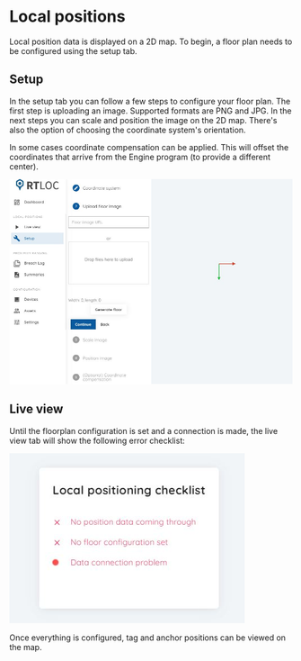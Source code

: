 # Local positions

Local position data is displayed on a 2D map. To begin, a floor plan needs to be configured using the setup tab.

## Setup

In the setup tab you can follow a few steps to configure your floor plan. The first step is uploading an image. Supported formats are PNG and JPG. In the next steps you can scale and position the image on the 2D map. There's also the option of choosing the coordinate system's orientation. 

In some cases coordinate compensation can be applied. This will offset the coordinates that arrive from the Engine program (to provide a different center).

![Floorplan setup](./img/floor_setup.jpg)

## Live view

Until the floorplan configuration is set and a connection is made, the live view tab will show the following error checklist:

![Configuration errors](./img/lopos_checklist.jpg)

Once everything is configured, tag and anchor positions can be viewed on the map.

